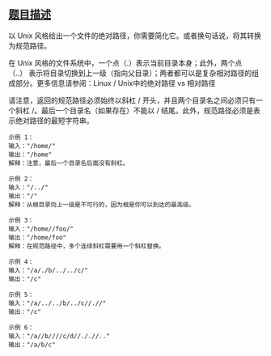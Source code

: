 ## [题目描述](https://leetcode-cn.com/problems/simplify-path/)

以 Unix 风格给出一个文件的绝对路径，你需要简化它。或者换句话说，将其转换为规范路径。

在 Unix 风格的文件系统中，一个点（.）表示当前目录本身；此外，两个点 （..） 表示将目录切换到上一级（指向父目录）；两者都可以是复杂相对路径的组成部分。更多信息请参阅：Linux / Unix中的绝对路径 vs 相对路径

请注意，返回的规范路径必须始终以斜杠 / 开头，并且两个目录名之间必须只有一个斜杠 /。最后一个目录名（如果存在）不能以 / 结尾。此外，规范路径必须是表示绝对路径的最短字符串。

```text
示例 1：
输入："/home/"
输出："/home"
解释：注意，最后一个目录名后面没有斜杠。

示例 2：
输入："/../"
输出："/"
解释：从根目录向上一级是不可行的，因为根是你可以到达的最高级。

示例 3：
输入："/home//foo/"
输出："/home/foo"
解释：在规范路径中，多个连续斜杠需要用一个斜杠替换。

示例 4：
输入："/a/./b/../../c/"
输出："/c"

示例 5：
输入："/a/../../b/../c//.//"
输出："/c"

示例 6：
输入："/a//b////c/d//././/.."
输出："/a/b/c"
```